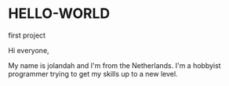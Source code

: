 # HELLO-WORLD
first project


Hi everyone,

My name is jolandah and I'm from the Netherlands.
I'm a hobbyist programmer trying to get my skills up to a new level.
